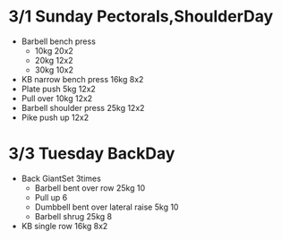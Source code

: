# 3/1 Sunday Pectorals,ShoulderDay
* Barbell bench press
  * 10kg 20x2
  * 20kg 12x2
  * 30kg 10x2
* KB narrow bench press 16kg 8x2
* Plate push 5kg 12x2
* Pull over 10kg 12x2
* Barbell shoulder press 25kg 12x2
* Pike push up 12x2

# 3/3 Tuesday BackDay
* Back GiantSet 3times
  * Barbell bent over row 25kg 10
  * Pull up 6
  * Dumbbell bent over lateral raise 5kg 10
  * Barbell shrug 25kg 8
* KB single row 16kg 8x2
